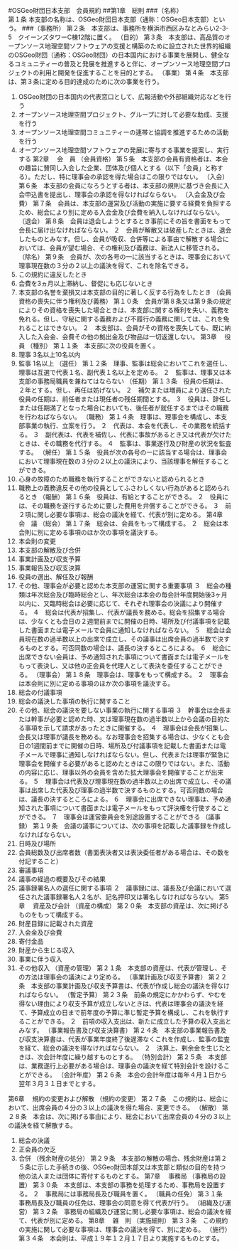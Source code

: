 #OSGeo財団日本支部　会員規約
##第1章　総則
###（名称）  
第１条	本支部の名称は、OSGeo財団日本支部（通称：OSGeo日本支部）という。
###（事務所）
第２条　本支部は、事務所を横浜市西区みなとみらい2-3-5　クイーンズタワーC棟12階に置く。
（目的）
第３条　本支部は、高品質のオープンソース地理空間ソフトウェアの支援と構築のために設立された世界的組織のOSGeo財団（通称：OSGeo財団）の日本国内における事業を展開し、健全なるコミュニティーの普及と発展を推進すると伴に、オープンソース地理空間プロジェクトの利用と開発を促進することを目的とする。
（事業）
第４条　本支部は、第３条に定める目的達成のために次の事業を行う。
1)	OSGeo財団の日本国内の代表窓口として、広報活動や外部組織対応などを行う
2)	オープンソース地理空間プロジェクト、グループに対して必要な助成、支援を行う
3)	オープンソース地理空間コミュニティーの連帯と協調を推進するための活動を行う
4)	オープンソース地理空間ソフトウェアの発展に寄与する事業を提案し、実行する
第2章　	会　員
（会員資格）
第５条　本支部の会員有資格者は、本会の趣旨に賛同し入会した企業、団体及び個人とする（以下「会員」と称する）。ただし、特に理事会の承認を得た場合はこの限りではない。
（入会）
第６条　本支部の会員になろうとする者は、本支部の規則に基づき会長に入会申込書を提出し、理事会の承認を得なければならない。
（入会金及び会費）
第７条　会員は、本支部の運営及び活動の実施に要する経費を負担するため、総会により別に定める入会金及び会費を納入しなければならない。
（退会）
第８条　会員は退会しようとするとき事前にその旨を書面をもって会長に届け出なければならない。
２　会員が解散又は破産したときは、退会したものとみなす。但し、会員が吸収、合併等による事由で解散する場合においては、会員が望む場合、その権利及び義務は、新法人に移管される。
（除名）
第９条　会員が、次の各号の一に該当するときは、理事会において理事現在数の３分の２以上の議決を得て、これを除名できる。
1)	この規約に違反したとき
2)	会費を3ヵ月以上滞納し、督促にも応じないとき
3)	本支部の名誉を棄損又は本支部の目的に著しく反する行為をしたとき
（会員資格の喪失に伴う権利及び義務）
第１０条　会員が第８条又は第９条の規定によりその資格を喪失した場合ときは、本支部に関する権利を失い、義務を免れる。但し、守秘に関する義務および不履行の義務に関しては、これを免れることはできない。
２　本支部は、会員がその資格を喪失しても、既に納入した入会金、会費その他の拠出金及び物品は一切返還しない。
第3章　	役　員
（種別）
第１１条　本支部に次の役員を置く。
1)	理事	3名以上10名以内
2)	監事	1名以上
（選任）
第１２条　理事、監事は総会においてこれを選任し、理事は互選で代表１名、副代表１名以上を定める。
２　監事は、理事又は本支部の事務局職員を兼ねてはならない
（任期）
第１３条　役員の任期は、２年とする。但し、再任は妨げない。
２　補欠または増員により選任された役員の任期は、前任者または現任者の残任期間とする。
３　役員は、辞任しまたは任期満了となった場合においても、後任者が就任するまではその職務を行わねばならない。
（職務）
第１４条　理事は、理事会を構成し、本支部事業の執行、立案を行う。
２　代表は、本会を代表し、その業務を統括する。
３　副代表は、代表を補佐し、代表に事故があるとき又は代表が欠けたときは、その職務を代行する。
４　監事は、事業遂行及び財産の状況を監査する。
（解任）
第１５条　役員が次の各号の一に該当する場合は、理事会において理事現在数の３分の２以上の議決により、当該理事を解任することができる。
1)	心身の故障のため職務を執行することができないと認められるとき
2)	職務上の義務違反その他の役員としてふさわしくない行為があると認められるとき
（報酬）
第１６条　役員は、有給とすることができる。
２　役員には、その職務を遂行するために要した費用を弁償することができる。
３　前２項に関し必要な事項は、総会の議決を経て、代表が別に定める。
第4章　	会　議
（総会）
第１７条　総会は、会員をもって構成する。
２　総会は本会則に別に定める事項のほか次の事項を議決する。
1)	本会則の変更
2)	本支部の解散及び合併
3)	事業計画及び収支予算
4)	事業報告及び収支決算
5)	役員の選出、解任及び報酬
6)	その他、理事会が必要と認めた本支部の運営に関する重要事項
３　総会の種類は年次総会及び臨時総会とし、年次総会は本会の毎会計年度開始後3ヶ月以内に、又臨時総会は必要に応じて、それぞれ理事会の決議により開催する。
４　総会は代表が招集し、代表が議長を務める。総会を招集する場合は、少なくとも会日の２週間前までに開催の日時、場所及び付議事項を記載した書面または電子メールで会員に通知しなければならない。
５　総会は会員現在数の過半数以上の出席で成立し、その議事は出席会員の過半数で決するものとする。可否同数の場合は、議長の決するところによる。
６　総会に出席できない会員は、予め通知された事項について書面または電子メールをもって表決し、又は他の正会員を代理人として表決を委任することができる。
（理事会）
第１８条　理事会は、理事をもって構成する。
２　理事会は本会則に別に定める事項のほか次の事項を議決する。
1)	総会の付議事項
2)	総会の議決した事項の執行に関すること
3)	その他、総会の議決を要しない事業の執行に関する事項
３　幹事会は会長または幹事が必要と認めた時、叉は理事現在数の過半数以上から会議の目的たる事項を示して請求があったときに開催する。
４　理事会は会長が招集し、会長又は理事が議長を務める。なお理事会を招集する場合は、少なくとも会日の1週間前までに開催の日時、場所及び付議事項を記載した書面または電子メールで理事に通知しなければならない。但し、代表または理事が緊急に理事会を開催する必要があると認めたときはこの限りではない。また、活動の内容に応じ、理事以外の会員を含めた拡大理事会を開催することが出来る。
５　理事会は代表及び理事現在数の過半数以上の出席で成立し、その議事は出席した代表及び理事の過半数で決するものとする。可否同数の場合は、議長の決するところによる。
６　理事会に出席できない理事は、予め通知された事項について書面または電子メールをもって評決権を行使することができる。
７　理事会は運営委員会を別途設置することができる
（議事録）
第１９条　会議の議事については、次の事項を記載した議事録を作成しなければならない。
1)	日時及び場所
2)	会員総数及び出席者数（書面表決者又は表決委任者がある場合は、その数を付記すること）
3)	審議事項
4)	議事の経過の概要及びその結果
5)	議事録署名人の選任に関する事項
２　議事録には、議長及び会議において選任された議事録署名人２名が、記名押印又は署名しなければならない。
第5章　	資産及び会計
（資産の構成）
第２０条　本支部の資産は、次に掲げるものをもって構成する。
1)	財産目録に記載された資産
2)	入会金及び会費
3)	寄付金品
4)	財産から生じる収入
5)	事業に伴う収入
6)	その他収入
（資産の管理）
第２１条　本支部の資産は、代表が管理し、その方法は理事会の議決により定める。
（事業計画及び収支予算書）
第２２条　本支部の事業計画及び収支予算書は、代表が作成し総会の議決を得なければならない。
（暫定予算）
第２３条　前条の規定にかかわらず、やむを得ない理由により収支予算が成立しないときは、代表は理事会の議決を経て、予算成立の日まで前年度の予算に準じ暫定予算を構成し、これを執行することができる。
２　前項の収入支出は、新たに成立した予算の収入支出とみなす。
（事業報告書及び収支決算書）
第２４条　本支部の事業報告書及び収支決算書は、代表が事業年度終了後遅滞なくこれを作成し、監事の監査を経て、総会の議決を得なければならない。
２　決算上、剰余金を生じたときは、次会計年度に繰り越すものとする。
（特別会計）
第２５条　本支部は、業務遂行上必要がある場合は、理事会の議決を経て特別会計を設けることができる。
（会計年度）
第２６条　本会の会計年度は毎年４月１日から翌年３月３１日までとする。
 
第6章　	規約の変更および解散
（規約の変更）
第２７条　この規約は、総会において、出席会員の４分の３以上の議決を得た場合、変更できる。
（解散）
第２８条　本会は、次に掲げる事由により、総会において出席会員の４分の３以上の議決を経て解散する。
1)	総会の決議
2)	正会員の欠乏
3)	合併
（残余財産の処分）
第２９条　本支部の解散の場合、残余財産は第２５条に示した手続きの後、OSGeo財団本部又は本支部と類似の目的を持つ他の法人または団体に寄付するものとする。
第7章　	事務局
（事務局の設置）
第３０条　本支部は、本支部の事務を処理するため、事務局を設置する。
２　事務局には事務局長及び職員を置く。
（職員の任免）
第３１条　事務局長及び職員の任免は、理事会の同意を得て代表が行う。
（組織及び運営）
第３２条　事務局の組織及び運営に関し必要な事項は、総会の議決を経て、代表が別に定める。
第8章　	雑　則
（実施細則）
第３３条　この規約の実施に関して必要な事項は、理事会の議決を得て、別に定める。
（施行）
第３４条　本会則は、平成１９年１２月１７日より実施するものとする。
